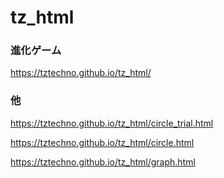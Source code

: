 # tz_html

### 進化ゲーム

https://tztechno.github.io/tz_html/

### 他

https://tztechno.github.io/tz_html/circle_trial.html

https://tztechno.github.io/tz_html/circle.html

https://tztechno.github.io/tz_html/graph.html

